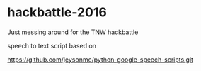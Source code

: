 # hackbattle-2016
Just messing around for the TNW hackbattle

speech to text script based on 

https://github.com/jeysonmc/python-google-speech-scripts.git
